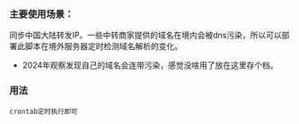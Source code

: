### 主要使用场景：
同步中国大陆转发IP。一些中转商家提供的域名在境内会被dns污染，所以可以部署此脚本在境外服务器定时检测域名解析的变化。
- 2024年观察发现自己的域名会连带污染，感觉没啥用了放在这里存个档。

### 用法
`crontab定时执行即可`
